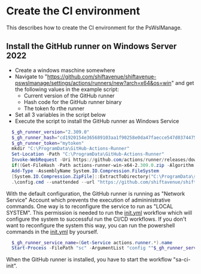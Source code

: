 # Create the CI environment

This describes how to create the CI environment for the PsWslManage.

## Install the GitHub runner on Windows Server 2022

- Create a windows maschine somewhere
- Navigate to "https://github.com/shiftavenue/shiftavenue-pswslmanage/settings/actions/runners/new?arch=x64&os=win" and get the following values in the example script:
  - Current version of the GitHub runner
  - Hash code for the GitHub runner binary
  - The token fo rthe runner
- Set all 3 variables in the script below
- Execute the script to install the GitHub runner as Windows Service

```powershell
  $_gh_runner_version="2.309.0"
  $_gh_runner_hash="cd1920154e365689103aa1f90258e0da47faecce547d0374475cdd2554dbf09a"
  $_gh_runner_token="mytoken"
  mkdir "C:\ProgramData\GitHub-Actions-Runner"
  Set-Location -Path "C:\ProgramData\GitHub-Actions-Runner"
  Invoke-WebRequest -Uri https://github.com/actions/runner/releases/download/v$($_gh_runner_version)/actions-runner-win-x64-$($_gh_runner_version).zip -OutFile actions-runner-win-x64.zip
  if((Get-FileHash -Path actions-runner-win-x64-2.309.0.zip -Algorithm SHA256).Hash.ToUpper() -ne $($_gh_runner_hash).ToUpper()){ throw 'Computed checksum did not match' }
  Add-Type -AssemblyName System.IO.Compression.FileSystem
  [System.IO.Compression.ZipFile]::ExtractToDirectory("C:\ProgramData\shiftavenue\unattendbuilder\custom\github-runner\actions-runner-win-x64.zip", "$PWD")
  .\config.cmd --unattended --url "https://github.com/shiftavenue/shiftavenue-pswslmanage" --token "$_gh_runner_token" --name sa-ci-win --runasservice
```

With the default configuration, the GitHub runner is running as "Network Service" Account which prevents the execution of admininistrative commands. One way is to reconfigure the service to run as "LOCAL SYSTEM". This permission is needed to run the [init.yml](./../../.github/workflows/init.yaml) workflow which will configure the system to successful run the CI/CD workflows. If you don't want to reconfigure the system this way, you can run the powershell commands in the [init.yml](./../../.github/workflows/init.yaml) by yourself.

```powershell
  $_gh_runner_service_name=(Get-Service actions.runner.*).name
  Start-Process -FilePath "sc" -ArgumentList "config ""$_gh_runner_service_name"" obj=""NT AUTHORITY\SYSTEM"" type=own"
```

When the GitHub runner is installed, you have to start the workflow "sa-ci-init".
